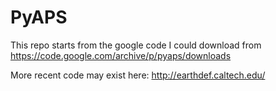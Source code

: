 # PyAPS 
This repo starts from the google code I could download from https://code.google.com/archive/p/pyaps/downloads

More recent code may exist here: http://earthdef.caltech.edu/
